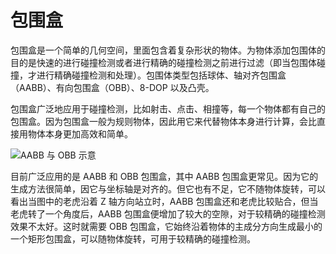 # 包围盒

包围盒是一个简单的几何空间，里面包含着复杂形状的物体。为物体添加包围体的目的是快速的进行碰撞检测或者进行精确的碰撞检测之前进行过滤（即当包围体碰撞，才进行精确碰撞检测和处理）。包围体类型包括球体、轴对齐包围盒（AABB）、有向包围盒（OBB）、8-DOP 以及凸壳。

包围盒广泛地应用于碰撞检测，比如射击、点击、相撞等，每一个物体都有自己的包围盒。因为包围盒一般为规则物体，因此用它来代替物体本身进行计算，会比直接用物体本身更加高效和简单。

![AABB 与 OBB 示意](https://pic1.imgdb.cn/item/634e500916f2c2beb158fbdd.jpg)

目前广泛应用的是 AABB 和 OBB 包围盒，其中 AABB 包围盒更常见。因为它的生成方法很简单，因它与坐标轴是对齐的。但它也有不足，它不随物体旋转，可以看出当图中的老虎沿着 Z 轴方向站立时，AABB 包围盒还和老虎比较贴合，但当老虎转了一个角度后，AABB 包围盒便增加了较大的空隙，对于较精确的碰撞检测效果不太好。这时就需要 OBB 包围盒，它始终沿着物体的主成分方向生成最小的一个矩形包围盒，可以随物体旋转，可用于较精确的碰撞检测。
